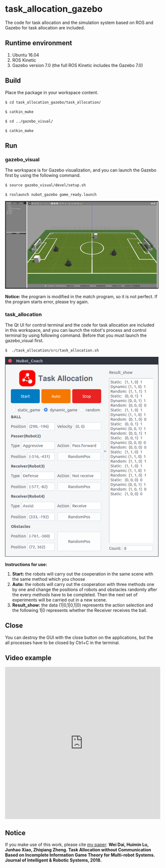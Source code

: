 # task_allocation_gazebo
The code for task allocation and the simulation system based on ROS and Gazebo for task allocation are included.

## Runtime environment

1. Ubuntu 16.04
2. ROS Kinetic
3. Gazebo version 7.0 (the full ROS Kinetic includes the Gazebo 7.0)

## Build

Place the package in your workspace content.

`$ cd task_allocation_gazebo/task_allocation/`

`$ catkin_make`

`$ cd ../gazebo_visual/`

`$ catkin_make`

## Run

### gazebo_visual

The workspace is for Gazebo visualization, and you can launch the Gazebo first by using the following command. 

`$ source gazebo_visual/devel/setup.sh`

`$ roslaunch nubot_gazebo game_ready.launch`

![](image/Gazebo.png)

**Notice:** the program is modified in the match program, so it is not perfect. If the program starts error, please try again.

### task_allocation

The Qt UI for control terminal and the code for task allocation are included in this workspace, and you can launch the robot's process and control terminal by using following command. Before that you must launch the gazebo_visual first.

`$  ./task_allocation/src/task_allocation.sh `

![](image/Coach.png)

**Instructions for use:**  

1. **Start:** the robots will carry out the cooperation in the same scene with the same method which you choose
2. **Auto:** the robots will carry out the cooperation with three methods one by one and change the positions of robots and obstacles randomly after the every methods have to be completed. Then the next set of experiments will be carried out in a new scene.
3. **Result_show:** the data (1|0,1|0,1|0) represents the action selection and the following 1|0 represents whether the Receiver receives the ball.  

## Close

You can destroy the GUI with the close button on the applications, but the all processes have to be closed by Ctrl+C in the terminal.

## Video example

<iframe height=498 width=510 src='http://player.youku.com/embed/XMzM3NzE5MDA0OA==' frameborder=0 'allowfullscreen'></iframe>

## Notice

If you make use of this work, please cite [my paper](https://www.trustie.net/attachments/download/217721/Task%20Allocation%20without%20Communication%20Based%20on%20Incomplete%20Information%20Game%20Theory%20for%20Multi-robot%20Systems.pdf): **Wei Dai, Huimin Lu, Junhao Xiao, Zhiqiang Zheng. Task Allocation without Communication Based on Incomplete Information Game Theory for Multi-robot Systems. Journal of Intelligent & Robotic Systems, 2018.**
